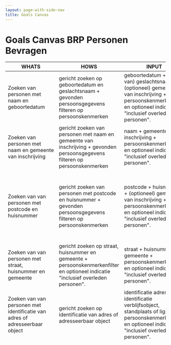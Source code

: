 ```yaml
---
layout: page-with-side-nav
title: Goals Canvas
---
```

# Goals Canvas BRP Personen Bevragen

| WHATS | HOWS | INPUT | OUTPUT | GOALS  | STORIES |
|-------|------|-------|--------|--------|---------|
| Zoeken van personen met naam en geboortedatum | gericht zoeken op geboortedatum en geslachtsnaam + gevonden persoonsgegevens filteren op persoonskenmerken | geboortedatum + (deel van) geslachtsnaam +  (optioneel) gemeente van inschrijving + persoonskenmerkenfilter en optioneel indicatie "inclusief overleden personen". | beperkte verzameling (gefilterde) persoonskenmerken van gevonden personen. | selecteren van een persoon voor raadplegen. | [447]({{ site.repoUrl }}/issues/447){:target="_blank"} |
| Zoeken van personen met naam en gemeente van inschrijving | gericht zoeken van personen met naam en gemeente van inschrijving + gevonden persoonsgegevens filteren op persoonskenmerken | naam + gemeente van inschrijving + persoonskenmerkenfilter en optioneel indicatie "inclusief overleden personen". | beperkte verzameling (gefilterde) persoonskenmerken van gevonden personen. | selecteren van een persoon voor raadplegen. | [447]({{ site.repoUrl }}/issues/447){:target="_blank"} |
| Zoeken van van personen met postcode en huisnummer | gericht zoeken van personen met postcode en huisnummer + gevonden persoonsgegevens filteren op persoonskenmerken | postcode + huisnummer + (optioneel) gemeente van inschrijving + persoonskenmerkenfilter en optioneel indicatie "inclusief overleden personen". | beperkte verzameling (gefilterde) persoonskenmerken van gevonden personen. | selecteren van een persoon voor raadplegen. | [800]({{ site.repoUrl }}/issues/800){:target="_blank"}, [8]({{ site.repoUrl }}/issues/8){:target="_blank"}, [446]({{ site.repoUrl }}/issues/9){:target="_blank"} |
| Zoeken van van personen met straat, huisnummer en gemeente | gericht zoeken op straat, huisnummer en gemeente + persoonskenmerkenfilter en optioneel indicatie "inclusief overleden personen". | straat + huisnummer + gemeente + persoonskenmerkenfilter en optioneel indicatie "inclusief overleden personen". | beperkte verzameling (gefilterde) persoonskenmerken van gevonden personen. | selecteren van een persoon voor raadplegen. | [9]({{ site.repoUrl }}/issues/9){:target="_blank"}, [446]({{ site.repoUrl }}/issues/9){:target="_blank"} |
| Zoeken van van personen met identificatie van adres of adresseerbaar object | gericht zoeken op identificatie van adres of adresseerbaar object | identificatie adres of identificatie verblijfsobject, standplaats of ligplaats + persoonskenmerkenfilter en optioneel indicatie "inclusief overleden personen". | beperkte verzameling (gefilterde) persoonskenmerken van gevonden personen. | selecteren van een persoon voor raadplegen. | [345]({{ site.repoUrl }}/issues/345){:target="_blank"}, [801]({{ site.repoUrl }}/issues/801){:target="_blank"} |
| Raadplegen van exact die persoonsgegevens die nodig zijn voor  het uitvoeren van een wettelijke taak. | door een identificatie van persoon op te geven en gevonden persoonsgegevens te filteren op persoons- en/of relatiekenmerken | 1 of meer BSN(s) + persoonskenmerkenfilter en/of relatiekenmerken filter | (gefilterde) persoon bevat mogelijk: burgerservicenummer, geslacht, geheimhouding, leeftijd, eerste inschrijving, kiesrecht, naam, in onderzoek, nationaliteiten, geboorte, opschorting, overlijden, verblijfplaats, gezag, verblijfstitel, reisdocumentnummers.         - inclusief (gefilterde) relaties (ouders, partners, kinderen) als daarom is gevraagd. | raadplegen van  persoonsgegevens en relaties van één of meer personen voor het uitvoeren van een wettelijke taak. | [789]({{ site.repoUrl }}/issues/789){:target="_blank"}, [788]({{ site.repoUrl }}/issues/788){:target="_blank"}, [785]({{ site.repoUrl }}/issues/785){:target="_blank"}, [781]({{ site.repoUrl }}/issues/781){:target="_blank"}, [780]({{ site.repoUrl }}/issues/780){:target="_blank"}, [778]({{ site.repoUrl }}/issues/778){:target="_blank"}, [772]({{ site.repoUrl }}/issues/772){:target="_blank"}, [773]({{ site.repoUrl }}/issues/737){:target="_blank"}, [774]({{ site.repoUrl }}/issues/774){:target="_blank"}, [774]({{ site.repoUrl }}/issues/734){:target="_blank"}, [732]({{ site.repoUrl }}/issues/732){:target="_blank"}, [734]({{ site.repoUrl }}/issues/734){:target="_blank"}, [736]({{ site.repoUrl }}/issues/736){:target="_blank"}, [758]({{ site.repoUrl }}/issues/758){:target="_blank"}, [733]({{ site.repoUrl }}/issues/733){:target="_blank"}, [729]({{ site.repoUrl }}/issues/729){:target="_blank"}, [728]({{ site.repoUrl }}/issues/728){:target="_blank"}, [727]({{ site.repoUrl }}/issues/727){:target="_blank"}, [726]({{ site.repoUrl }}/issues/726){:target="_blank"}, [725]({{ site.repoUrl }}/issues/725){:target="_blank"}, [724]({{ site.repoUrl }}/issues/724){:target="_blank"}, [721]({{ site.repoUrl }}/issues/721){:target="_blank"}, [717]({{ site.repoUrl }}/issues/717){:target="_blank"}, [714]({{ site.repoUrl }}/issues/714){:target="_blank"}, [713]({{ site.repoUrl }}/issues/713){:target="_blank"}, [715]({{ site.repoUrl }}/issues/715){:target="_blank"}, [712]({{ site.repoUrl }}/issues/712){:target="_blank"}, [710]({{ site.repoUrl }}/issues/710){:target="_blank"}, [767]({{ site.repoUrl }}/issues/767){:target="_blank"}, [689]({{ site.repoUrl }}/issues/689){:target="_blank"}, [675]({{ site.repoUrl }}/issues/675){:target="_blank"}, [769]({{ site.repoUrl }}/issues/769){:target="_blank"}, [280]({{ site.repoUrl }}/issues/280){:target="_blank"}, [279]({{ site.repoUrl }}/issues/279){:target="_blank"}, [277]({{ site.repoUrl }}/issues/277){:target="_blank"}, [276]({{ site.repoUrl }}/issues/276){:target="_blank"}, [275]({{ site.repoUrl }}/issues/275){:target="_blank"}, [274]({{ site.repoUrl }}/issues/274){:target="_blank"}, [525]({{ site.repoUrl }}/issues/525){:target="_blank"} [327]({{ site.repoUrl }}/issues/327){:target="_blank"}, [735]({{ site.repoUrl }}/issues/735){:target="_blank"}, [768]({{ site.repoUrl }}/issues/768){:target="_blank"}, [784]({{ site.repoUrl }}/issues/784){:target="_blank"}, [782]({{ site.repoUrl }}/issues/782){:target="_blank"}, [774]({{ site.repoUrl }}/issues/774){:target="_blank"}, [773]({{ site.repoUrl }}/issues/773){:target="_blank"}, [772]({{ site.repoUrl }}/issues/772){:target="_blank"}, [758]({{ site.repoUrl }}/issues/758){:target="_blank"}, [736]({{ site.repoUrl }}/issues/736){:target="_blank"}, [734]({{ site.repoUrl }}/issues/734){:target="_blank"}, [732]({{ site.repoUrl }}/issues/732){:target="_blank"}, [733]({{ site.repoUrl }}/issues/733){:target="_blank"}, [730]({{ site.repoUrl }}/issues/730){:target="_blank"}, [729]({{ site.repoUrl }}/issues/729){:target="_blank"}, [728]({{ site.repoUrl }}/issues/728){:target="_blank"}, [727]({{ site.repoUrl }}/issues/727){:target="_blank"}, [726]({{ site.repoUrl }}/issues/726){:target="_blank"}, [725]({{ site.repoUrl }}/issues/725){:target="_blank"}, [724]({{ site.repoUrl }}/issues/724){:target="_blank"}, [721]({{ site.repoUrl }}/issues/721){:target="_blank"}, [717]({{ site.repoUrl }}/issues/717){:target="_blank"}, [714]({{ site.repoUrl }}/issues/714){:target="_blank"}, [713]({{ site.repoUrl }}/issues/713){:target="_blank"}, [689]({{ site.repoUrl }}/issues/689){:target="_blank"}, [675]({{ site.repoUrl }}/issues/675){:target="_blank"}, [646]({{ site.repoUrl }}/issues/646){:target="_blank"}, [638]({{ site.repoUrl }}/issues/638){:target="_blank"}, [280]({{ site.repoUrl }}/issues/280){:target="_blank"}, [279]({{ site.repoUrl }}/issues/279){:target="_blank"}, [277]({{ site.repoUrl }}/issues/277){:target="_blank"}, [276]({{ site.repoUrl }}/issues/276){:target="_blank"}, [275]({{ site.repoUrl }}/issues/275){:target="_blank"}, [274]({{ site.repoUrl }}/issues/274){:target="_blank"}, [607]({{ site.repoUrl }}/issues/607){:target="_blank"} |
| gegevens waarmee je persoon kunt aanschrijven (brief, e-mail, dm etc.) | door bij filteren de kenmerken aanhef, aanschrijfwijze of gebruik in lopende tekst toe te voegen aan het filter. | gegevens aan het filter toevoegen. | (gefilterde) persoon bevat naast bovenstaande gegevens ook voorletters, aanhef, aanschrijfwijze, en gebruik in lopende tekst. | personen direct correct aanschrijven of aan hen refereren in bijvoorbeeld brieven, e-mailverkeer of dm bij het uitvoeren van een wettelijke taak. Dataminimalisatie. | [781]({{ site.repoUrl }}/issues/781){:target="_blank"}, [758]({{ site.repoUrl }}/issues/758){:target="_blank"}, [736]({{ site.repoUrl }}/issues/736){:target="_blank"}, [734]({{ site.repoUrl }}/issues/734){:target="_blank"}, [733]({{ site.repoUrl }}/issues/733){:target="_blank"}, [732]({{ site.repoUrl }}/issues/732){:target="_blank"}, [730]({{ site.repoUrl }}/issues/730){:target="_blank"}, [729]({{ site.repoUrl }}/issues/729){:target="_blank"}, [727]({{ site.repoUrl }}/issues/727){:target="_blank"}, [726]({{ site.repoUrl }}/issues/726){:target="_blank"}, [725]({{ site.repoUrl }}/issues/725){:target="_blank"}, [724]({{ site.repoUrl }}/issues/724){:target="_blank"}, [717]({{ site.repoUrl }}/issues/717){:target="_blank"}, [713]({{ site.repoUrl }}/issues/713){:target="_blank"}, [689]({{ site.repoUrl }}/issues/689){:target="_blank"}, [675]({{ site.repoUrl }}/issues/675){:target="_blank"}, [674]({{ site.repoUrl }}/issues/674){:target="_blank"}, [636]({{ site.repoUrl }}/issues/636){:target="_blank"}, |
| leeftijd van persoon | door bij filteren het kenmerk | leeftijd aan het filter toe te voegen. | (gefilterde) persoon bevat leeftijd | bepalen of persoon aan criteria voldoet, zonder daarbij onnodig persoonsgegevens te raadplegen (dataminimalisatie). | [774]({{ site.repoUrl }}/issues/736){:target="_blank"}, [691]({{ site.repoUrl }}/issues/691){:target="_blank"}, [689]({{ site.repoUrl }}/issues/689){:target="_blank"}, [690]({{ site.repoUrl }}/issues/691){:target="_blank"}, [772]({{ site.repoUrl }}/issues/772){:target="_blank"}, [773]({{ site.repoUrl }}/issues/737){:target="_blank"}, |

